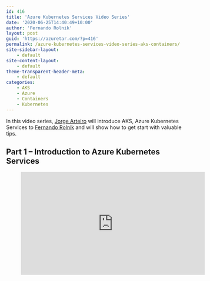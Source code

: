 ```yaml
---
id: 416
title: 'Azure Kubernetes Services Video Series'
date: '2020-06-25T14:40:49+10:00'
author: 'Fernando Rolnik'
layout: post
guid: 'https://azuretar.com/?p=416'
permalink: /azure-kubernetes-services-video-series-aks-containers/
site-sidebar-layout:
    - default
site-content-layout:
    - default
theme-transparent-header-meta:
    - default
categories:
    - AKS
    - Azure
    - Containers
    - Kubernetes
---
```


In this video series, [Jorge Arteiro](https://twitter.com/jorgearteiro) will introduce AKS, Azure Kubernetes Services to [Fernando Rolnik](https://twitter.com/fernandorolnik) and will show how to get start with valuable tips.

## Part 1 – Introduction to Azure Kubernetes Services

<div class="wp-block-group"><div class="wp-block-group__inner-container is-layout-flow wp-block-group-is-layout-flow"><figure class="wp-block-embed-youtube alignleft wp-block-embed is-type-video is-provider-youtube wp-embed-aspect-16-9 wp-has-aspect-ratio"><div class="wp-block-embed__wrapper"><div class="ast-oembed-container " style="height: 100%;"><iframe allow="accelerometer; autoplay; clipboard-write; encrypted-media; gyroscope; picture-in-picture; web-share" allowfullscreen="" frameborder="0" height="281" loading="lazy" referrerpolicy="strict-origin-when-cross-origin" src="https://www.youtube.com/embed/Cap8d3pfK_g?feature=oembed" title="Introduction to AKS Azure Kubernetes Services" width="500"></iframe></div></div></figure>In the first part, Jorge will introduce the Azure Kubernetes Services, including:

- Architecture
- Basic components
- Node pools
- Tools to work with AKS.

</div></div>## Part 2 – How to Install Azure Kubernetes Services including Demo

Part two will show how to create a Kubernetes cluster on Azure, using AKS. Jorge will explore all options on the portal. How to use the kubectl tool, what are namespaces, how to deploy a container, how to forward a port to the container, and how to expose the container with a public IP. When the pods and services start to run, we will check it using the monitoring dashboard.

<figure class="wp-block-embed-youtube alignleft wp-block-embed is-type-video is-provider-youtube wp-embed-aspect-16-9 wp-has-aspect-ratio"><div class="wp-block-embed__wrapper"><div class="ast-oembed-container " style="height: 100%;"><iframe allow="accelerometer; autoplay; clipboard-write; encrypted-media; gyroscope; picture-in-picture; web-share" allowfullscreen="" frameborder="0" height="281" loading="lazy" referrerpolicy="strict-origin-when-cross-origin" src="https://www.youtube.com/embed/AFOSxedJPlU?feature=oembed" title="How to Install AKS Azure Kubernetes Services including Demo" width="500"></iframe></div></div></figure>Commands used on this video:

1. After create the service, get the credentials to your kubectl: `az aks --resource-group <Your Cluster RG> --name <Your Cluster Name>`
2. Check the context: `kubectl config get-contexts`
3. Check nodes: `kubectl get nodes`
4. Create a deployment: `kubectl create deployment microbot --image=dontrebootme/microbot:v1`
5. Check what K8s is running: `kubectl get all`
6. Check what is running on default namespace: `kubectl get all -n default`
7. Port Forward to access to a pod:` kubectl port-forward <Pod name> <LocalPort>:<RemotePort>`
8. Assign a public IP to the deployment:` kubectl expose deployment microbot --port=80 --target-port=80 --type=LoadBalancer`

#### **Follow us on Twitter**

[@azuretar](https://twitter.com/azuretar) [@fernandorolnik](https://twitter.com/fernandorolnik) [@jorgearteiro](https://twitter.com/jorgearteiro)

Subscribe the [Azuretar YouTube Channel](https://www.youtube.com/channel/UC3FS96NUdoR3DwkaDwiLdRw)